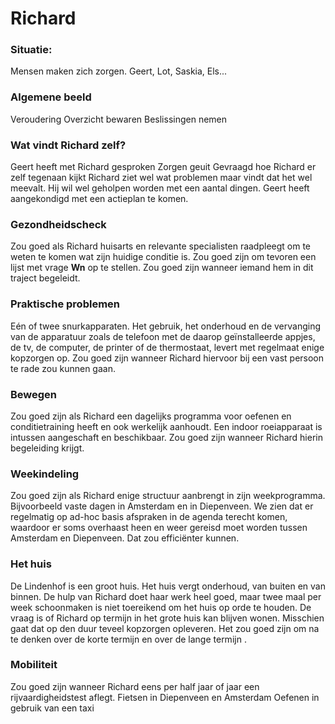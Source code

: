 # Richard
### Situatie:
Mensen maken zich zorgen. Geert, Lot, Saskia, Els...

### Algemene beeld
Veroudering
Overzicht bewaren
Beslissingen nemen

### Wat vindt Richard zelf?
Geert heeft met Richard gesproken
Zorgen geuit
Gevraagd hoe Richard er zelf tegenaan kijkt
Richard ziet wel wat problemen maar vindt dat het wel meevalt.
Hij wil wel geholpen worden met een aantal dingen. 
Geert heeft aangekondigd met een actieplan te komen. 

### Gezondheidscheck
Zou goed als Richard huisarts en relevante specialisten raadpleegt om te weten te komen wat zijn huidige conditie is. Zou goed zijn om tevoren een lijst met vrage
**Wn** op te stellen. Zou goed zijn wanneer iemand hem in dit traject begeleidt. 

### Praktische problemen
Eén of twee snurkapparaten.
Het gebruik, het onderhoud en de vervanging van de apparatuur zoals de telefoon met de daarop geïnstalleerde appjes, de tv, de computer, de printer of de thermostaat, levert met regelmaat enige kopzorgen op. Zou goed zijn wanneer Richard hiervoor bij een vast persoon te rade zou kunnen gaan. 

### Bewegen
Zou goed zijn als Richard een dagelijks programma voor oefenen en conditietraining heeft en ook werkelijk aanhoudt. Een indoor roeiapparaat is intussen aangeschaft en beschikbaar. Zou goed zijn wanneer Richard hierin begeleiding krijgt. 

### Weekindeling
Zou goed zijn als Richard enige structuur aanbrengt in zijn weekprogramma. Bijvoorbeeld vaste dagen in Amsterdam en in Diepenveen.
We zien dat er regelmatig op ad-hoc basis afspraken in de agenda terecht komen, waardoor er soms overhaast heen en weer gereisd moet worden tussen Amsterdam en Diepenveen. Dat zou efficiënter kunnen. 

### Het huis
De Lindenhof is een groot huis. Het huis vergt onderhoud, van buiten en van binnen. De hulp van Richard doet haar werk heel goed, maar twee maal per week schoonmaken is niet toereikend om het huis op orde te houden. De vraag is of Richard op termijn in het grote huis kan blijven wonen. Misschien gaat dat op den duur teveel kopzorgen opleveren. Het zou goed zijn om na te denken over de korte termijn en over de lange termijn .

### Mobiliteit
Zou goed zijn wanneer Richard eens per half jaar of jaar een rijvaardigheidstest aflegt.
Fietsen in Diepenveen en Amsterdam
Oefenen in gebruik van een taxi